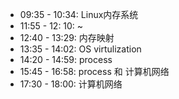- 09:35 - 10:34: Linux内存系统
- 11:55 - 12: 10: ~
- 12:40 - 13:29: 内存映射
- 13:35 - 14:02: OS virtulization
- 14:20 - 14:59: process
- 15:45 - 16:58: process 和 计算机网络
- 17:30 - 18:00: 计算机网络